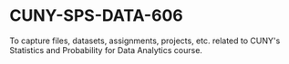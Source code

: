 # CUNY-SPS-DATA-606
To capture files, datasets, assignments, projects, etc. related to CUNY's Statistics and Probability for Data Analytics course.
